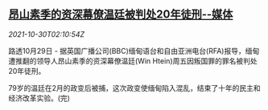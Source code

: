 <!--1635561063000-->
[昂山素季的资深幕僚温廷被判处20年徒刑--媒体](https://cn.reuters.com/article/myanmar-win-htein-prison-1029-idCNKBS2HK01R)
------

<div><i>2021-10-30T02:10:54Z</i></div><p>路透10月29日 - 据英国广播公司(BBC)缅甸语台和自由亚洲电台(RFA)报导，缅甸遭推翻的领导人昂山素季的资深幕僚温廷(Win Htein)周五因叛国罪的罪名被判处20年徒刑。</p><p>79岁的温廷在2月的政变后被捕，这次政变使缅甸陷入混乱，结束了十年的民主和经济改革实验。(完)</p>

